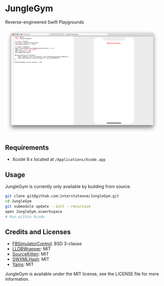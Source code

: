 # JungleGym

Reverse-engineered Swift Playgrounds

![](screenshot.png)

## Requirements

- Xcode 9.x located at `/Applications/Xcode.app`

## Usage

JungleGym is currently only available by building from source.

```sh
git clone git@github.com:interstateone/JungleGym.git
cd JungleGym
git submodule update --init --recursive
open JungleGym.xcworkspace
# Run within Xcode
```

## Credits and Licenses

- [FBSimulatorControl](https://github.com/facebook/FBSimulatorControl): BSD 3-clause
- [LLDBWrapper](https://github.com/eonil/LLDBWrapper): MIT
- [SourceKitten](https://github.com/jpsim/SourceKitten): MIT
- [SWXMLHash](https://github.com/drmohundro/SWXMLHash/): MIT
- [Yams](https://github.com/jpsim/Yams/): MIT

JungleGym is available under the MIT license, see the LICENSE file for more information.
